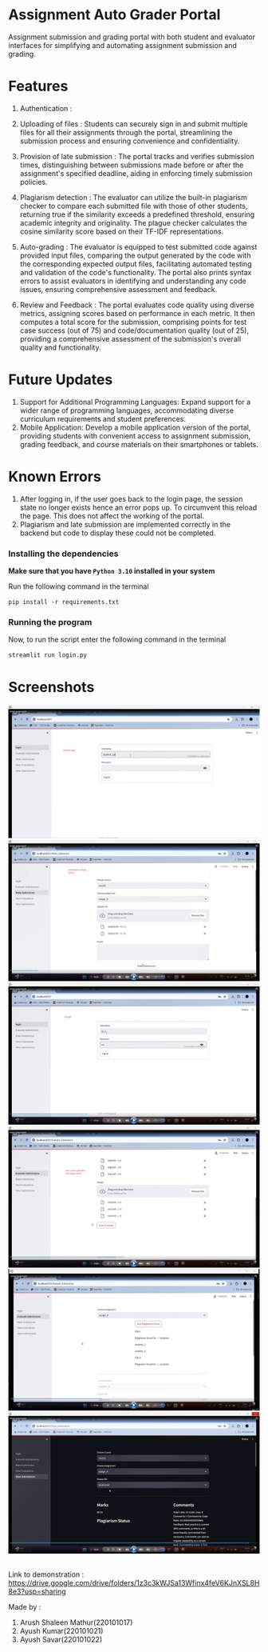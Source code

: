
# Assignment Auto Grader Portal

Assignment submission and grading portal with both student and evaluator interfaces for simplifying and automating assignment submission and grading.  

# Features

1. Authentication : 

2. Uploading of files : Students can securely sign in and submit multiple files for all their assignments through the portal, streamlining the submission process and ensuring convenience and confidentiality.

3. Provision of late submission : The portal tracks and verifies submission times, distinguishing between submissions made before or after the assignment's specified deadline, aiding in enforcing timely submission policies.

4. Plagiarism detection : The evaluator can utilize the built-in plagiarism checker to compare each submitted file with those of other students, returning true if the similarity exceeds a predefined threshold, ensuring academic integrity and originality.
The plague checker calculates the cosine similarity score based on their TF-IDF representations.

5. Auto-grading : The evaluator is equipped to test submitted code against provided input files, comparing the output generated by the code with the corresponding expected output files, facilitating automated testing and validation of the code's functionality. The portal also prints syntax errors to assist evaluators in identifying and understanding any code issues, ensuring comprehensive assessment and feedback. 

6. Review and Feedback : The portal evaluates code quality using diverse metrics, assigning scores based on performance in each metric. It then computes a total score for the submission, comprising points for test case success (out of 75) and code/documentation quality (out of 25), providing a comprehensive assessment of the submission's overall quality and functionality.

# Future Updates

1. Support for Additional Programming Languages: Expand support for a wider range of programming languages, accommodating diverse curriculum requirements and student preferences.
2. Mobile Application: Develop a mobile application version of the portal, providing students with convenient access to assignment submission, grading feedback, and course materials on their smartphones or tablets.

# Known Errors
1. After logging in, if the user goes back to the login page, the session state no longer exists hence an error pops up. To circumvent this reload the page. This does not affect the working of the portal. 
2. Plagiarism and late submission are implemented correctly in the backend but code to display these could not be completed.

### Installing the dependencies
**Make sure that you have `Python 3.10` installed in your system**

Run the following command in the terminal
```
pip install -r requirements.txt
```

### Running the program
Now, to run the script enter the following command in the terminal
```bash
streamlit run login.py
```

# Screenshots

![Student Login](./images/1.png)
![Make Submission](./images/2.png)
![TA Login](./images/3.png)
![Test Cases Evaluation and Plague Checker](./images/4.png)
![Test Cases Evaluation and Plague Checker](./images/5.png)
![View Submissions](./images/6.png)
##
Link to demonstration : https://drive.google.com/drive/folders/1z3c3kWJSa13Wfinx4feV6KJnXSL8H8e3?usp=sharing 

Made by : 
1. Arush Shaleen Mathur(220101017)
2. Ayush Kumar(220101021)
3. Ayush Savar(220101022)
